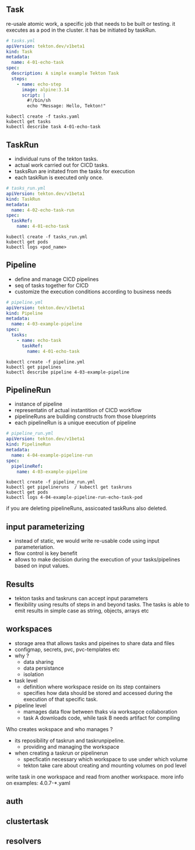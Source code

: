 ## Task

re-usale atomic work, a specific job that needs to be built or testing. it executes as a pod in the cluster. it has be initiated by taskRun.

```yml
# tasks.yml
apiVersion: tekton.dev/v1beta1
kind: Task
metadata:
  name: 4-01-echo-task
spec:
  description: A simple example Tekton Task
  steps:
    - name: echo-step
      image: alpine:3.14
      script: |
        #!/bin/sh
        echo "Message: Hello, Tekton!"
```
```
kubectl create -f tasks.yaml
kubectl get tasks
kubectl describe task 4-01-echo-task
```

## TaskRun

- individual runs of the tekton tasks. 
- actual work carried out for CICD tasks. 
- tasksRun are initated from the tasks for execution
- each taskRun is executed only once. 

```yml
# tasks_run.yml
apiVersion: tekton.dev/v1beta1
kind: TaskRun
metadata:
  name: 4-02-echo-task-run
spec:
  taskRef:
    name: 4-01-echo-task
```

```
kubectl create -f tasks_run.yml
kubectl get pods 
kubectl logs <pod_name>
```

## Pipeline

- define and manage CICD pipelines
- seq of tasks together for CICD
- customize the execution conditions according to business needs

```yml
# pipeline.yml
apiVersion: tekton.dev/v1beta1
kind: Pipeline
metadata:
  name: 4-03-example-pipeline
spec:
  tasks:
    - name: echo-task
      taskRef:
        name: 4-01-echo-task
```
```
kubectl create -f pipeline.yml 
kubectl get pipelines 
kubectl describe pipeline 4-03-example-pipeline
```

## PipelineRun

- instance of pipeline
- representatin of actual instantition of CICD workflow
- pipelineRuns are building constructs from those blueprints
- each pipelineRun is a unique execution of pipeline

```yml
# pipeline_run.yml
apiVersion: tekton.dev/v1beta1
kind: PipelineRun
metadata:
  name: 4-04-example-pipeline-run
spec:
  pipelineRef:
    name: 4-03-example-pipeline
```

```
kubectl create -f pipeline_run.yml 
kubectl get pipelineruns  / kubectl get taskruns
kubectl get pods 
kubectl logs 4-04-example-pipeline-run-echo-task-pod 
```

if you are deleting pipelineRuns, assicoated taskRuns also deleted. 

## input parameterizing

- instead of static, we would write re-usable code using input parameteriation.
- flow control is key benefit
- allows to make decision during the execution of your tasks/pipelines based on input values.
  
## Results 

- tekton tasks and taskruns can accept input parameters
- flexibility using results of steps in and beyond tasks. 
The tasks is able to emit results in simple case as string, objects, arrays etc

## workspaces

- storage area that allows tasks and pipeines to share data and files
- configmap, secrets, pvc, pvc-templates etc
- why ?
  - data sharing
  - data persistance
  - isolation
- task level 
  - definition where workspace reside on its step containers
  - specifies how data should be stored and accessed during the execution of that specific task. 
- pipeline level
  - mamages data flow between thaks via worksapce collaboration
  - task A downloads code, while task B needs artifact for compiling

Who creates wokspace and who manages ?

- its reposibility of taskrun and taskrunpipeline. 
  - providing and managing the workspace
- when creating a taskrun or pipelinerun
  - specficatin necessary which workspace to use under which volume
  - tekton take care about creating and mounting volumes on pod level

write task in one workspace and read from another workspace. 
more info on examples: 4.0.7-*.yaml

## auth

## clustertask

## resolvers
